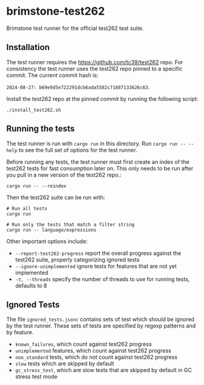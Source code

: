 # brimstone-test262

Brimstone test runner for the official test262 test suite.

## Installation

The test runner requires the https://github.com/tc39/test262 repo. For consistency the test runner uses the test262 repo pinned to a specific commit. The current commit hash is:

`2024-08-27: b69e9d5e722291dcb6ada5582c71887133626c63`.

Install the test262 repo at the pinned commit by running the following script:

```
./install_test262.sh
```

## Running the tests

The test runner is run with `cargo run` in this directory. Run `cargo run -- --help` to see the full set of options for the test runner.

Before running any tests, the test runner must first create an index of the test262 tests for fast consumption later on. This only needs to be run after you pull in a new version of the test262 repo.:

```
cargo run -- --reindex
```

Then the test262 suite can be run with:

```
# Run all tests
cargo run

# Run only the tests that match a filter string
cargo run -- language/expressions
```

Other important options include:
- `--report-test262-progress` report the overall progress against the test262 suite, properly categorizing ignored tests
- `--ignore-unimplemented` ignore tests for features that are not yet implemented
- `-t, --threads` specify the number of threads to use for running tests, defaults to 8

## Ignored Tests

The file `ignored_tests.jsonc` contains sets of test which should be ignored by the test runner. These sets of tests are specified by regexp patterns and by feature.

- `known_failures`, which count against test262 progress
- `unimplemented` features, which count against test262 progress
- `non_standard` tests, which do not count against test262 progress
- `slow` tests which are skipped by default
- `gc_stress_test`, which are slow tests that are skipped by default in GC stress test mode
